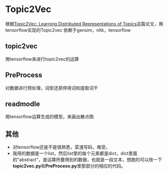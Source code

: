 # Topic2Vec
根据[Topic2Vec: Learning Distributed Representations of Topics](https://github.com/qaqslzy/Topic2vec_demo/blob/master/topic2vec.pdf)这篇论文，用tensorflow实现的Topic2vec
依赖于gensim，nltk，tensorflow
## topic2vec
用tensorflow来进行topic2vec的运算
## PreProcess
对数据进行预处理，词型还原停用词和提取词干
## readmodle
用tensorflow运算生成的模型，来画出散点图

## 其他
- 对tensorflow还是不是很熟悉，菜渣写码，难受。
- 我用的数据是一个list，然后list里的每个元素都是dict，dict里面的"abstract"，是运算所要用到的数据，也就是一段文本，想跑的可以改一下**topic2vec.py**和**PreProcess.py**里那部分的相应的代码。
